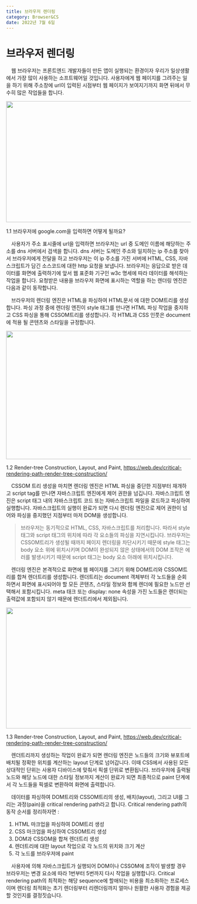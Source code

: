 ```yaml
---
title: 브라우저 렌더링
category: Browser&CS
date: 2022년 7월 6일
---
```

# 브라우저 렌더링

&emsp;웹 브라우저는 프론트엔드 개발자들이 만든 앱이 실행되는 환경이자 우리가 일상생활에서 가장 많이 사용하는 소프트웨어일 것입니다. 사용자에게 웹 페이지를 그려주는 일을 하기 위해 주소창에 url이 입력된 시점부터 웹 페이지가 보여지기까지 화면 뒤에서 무수히 많은 작업들을 합니다. 

<img src="https://readmedata.github.io/data/Screen%20Shot%202022-07-07%20at%209.40.49%20AM.png" width="560" height="330">

<span>1.1 브라우저에 google.com을 입력하면 어떻게 될까요?</span>

&emsp;사용자가 주소 표시줄에 url을 입력하면 브라우저는 url 중 도메인 이름에 해당하는 주소를 dns 서버에서 검색을 합니다. dns 서버는 도메인 주소와 일치하는 ip 주소를 찾아서 브라우저에게 전달을 하고 브라우저는 이 ip 주소를 가진 서버에 HTML, CSS, 자바스크립트가 담긴 소스코드에 대한 http 요청을 보냅니다. 브라우저는 응답으로 받은 데이터를 화면에 출력하기에 앞서 웹 표준화 기구인 w3c 명세에 따라 데이터를 해석하는 작업을 합니다. 요청받은 내용을 브라우저 화면에 표시하는 역할을 하는 렌더링 엔진은 다음과 같이 동작합니다.

&emsp;브라우저의 렌더링 엔진은 HTML을 파싱하여 HTML문서 에 대한 DOM트리를 생성합니다. 파싱 과정 중에 렌더링 엔진이 style 태그를 만나면 HTML 파싱 작업을 중지하고 CSS 파싱을 통해 CSSOM트리를 생성합니다. 각 HTML과 CSS 인풋은 document에 적용 될 콘텐츠와 스타일을 규정합니다. 

<img src="https://readmedata.github.io/data/domcssom.png" width="800" height="350">

<span>1.2 Render-tree Construction, Layout, and Paint, https://web.dev/critical-rendering-path-render-tree-construction/</span>

&emsp;CSSOM 트리 생성을 마치면 렌더링 엔진은 HTML 파싱을 중단한 지점부터 재개하고 script tag를 만나면 자바스크립트 엔진에게 제어 권한을 넘깁니다. 자바스크립트 엔진은 script 태그 내의 자바스크립트 코드 또는 자바스크립트 파일을 로드하고 파싱하여 실행합니다. 자바스크립트의 실행이 완료가 되면 다시 렌더링 엔진으로 제어 권한이 넘어와 파싱을 중지했던 지점부터 마저 DOM을 생성합니다.

> 브라우저는 동기적으로 HTML, CSS, 자바스크립트를 처리합니다. 따라서 style 태그와 script 태그의 위치에 따라 각 요소들의 파싱을 지연시킵니다. 브라우저는 CSSOM트리가 생성될 때까지 페이지 렌더링을 차단시키기 때문에 style 태그는 body 요소 위에 위치시키며 DOM이 완성되지 않은 상태에서의 DOM 조작은 에러를 발생시키기 때문에 script 태그는 body 요소 아래에 위치시킵니다.

&emsp;렌더링 엔진은 본격적으로 화면에 웹 페이지를 그리기 위해 DOM트리와 CSSOM트리를 합쳐 렌더트리를 생성합니다. 렌더트리는 document 객체부터 각 노드들을 순회하면서 화면에 표시되어야 할 모든 콘텐츠, 스타일 정보와 함께 렌더에 필요한 노드만 선택해서 포함시킵니다. meta 태크 또는 display: none 속성을 가진 노드들은 렌더되는 출력값에 포함되지 않기 때문에 렌더트리에서 제외됩니다.

<img src="https://readmedata.github.io/data/render%20tree.png" width="750" height="330">

<span>1.3 Render-tree Construction, Layout, and Paint, https://web.dev/critical-rendering-path-render-tree-construction/</span>

&emsp;렌더트리까지 생성하는 작업이 완료가 되면 렌더링 엔진은 노드들의 크기와 뷰포트에 배치될 정확한 위치를 계산하는 layout 단계로 넘어갑니다. 이때 CSS에서 사용된 모든 상대적인 단위는 사용자 디바이스에 맞춰서 픽셀 단위로 변환됩니다. 브라우저에 출력될 노드와 해당 노드에 대한 스타일 정보까지 계산이 완료가 되면 최종적으로 paint 단계에서 각 노드들을 픽셀로 변환하여 화면에 출력합니다.

&emsp;데이터를 파싱하여 DOM트리와 CSSOM트리의 생성, 배치(layout), 그리고 UI를 그리는 과정(pain)을 critical rendering path라고 합니다. Critical rendering path의 동작 순서를 정리하자면 :

1. HTML 마크업을 파싱하여 DOM트리 생성
2. CSS 마크업을 파싱하여 CSSOM트리 생성
3. DOM과 CSSOM을 합쳐 렌더트리 생성
4. 렌더트리에 대한 layout 작업으로 각 노드의 위치와 크기 계산
5. 각 노드를 브라우저에 paint

&emsp;사용자에 의해 자바스크립트가 실행되어 DOM이나 CSSOM에 조작이 발생할 경우 브라우저는 변경 요소에 따라 1번부터 5번까지 다시 작업을 실행합니다. Critical rendering path의 최적화는 해당 sequence에 할애되는 비용을 최소화하는 프로세스이며 렌더링 최적화는 초기 렌더링부터 리렌더링까지 얼마나 원활한 사용자 경험을 제공할 것인지를 결정짓습니다.
